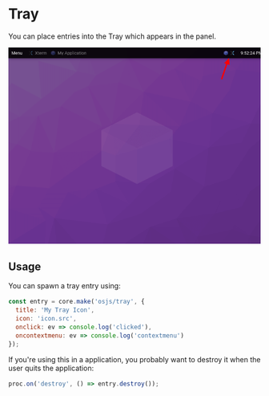 # Tray

You can place entries into the Tray which appears in the panel.

![Example](example.png)

## Usage

You can spawn a tray entry using:

```javascript
const entry = core.make('osjs/tray', {
  title: 'My Tray Icon',
  icon: 'icon.src',
  onclick: ev => console.log('clicked'),
  oncontextmenu: ev => console.log('contextmenu')
});
```

If you're using this in a application, you probably want to destroy it when the user quits the application:

```javascript
proc.on('destroy', () => entry.destroy());
```
